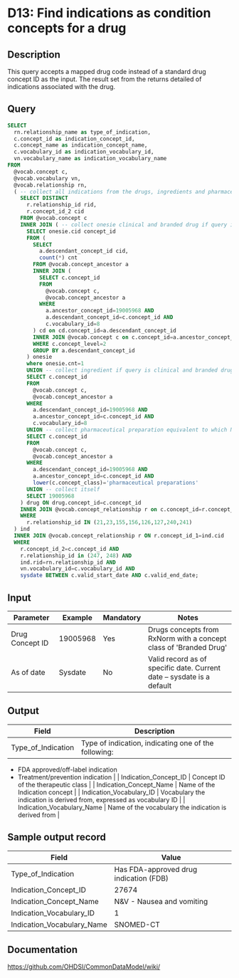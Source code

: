<!---
Group:drug
Name:D13 Find indications as condition concepts for a drug
Author:Patrick Ryan
CDM Version: 5.0
-->

# D13: Find indications as condition concepts for a drug

## Description
This query accepts a mapped drug code instead of a standard drug concept ID as the input. The result set from the returns detailed of indications associated with the drug.

## Query
```sql
SELECT
  rn.relationship_name as type_of_indication,
  c.concept_id as indication_concept_id,
  c.concept_name as indication_concept_name,
  c.vocabulary_id as indication_vocabulary_id,
  vn.vocabulary_name as indication_vocabulary_name
FROM
  @vocab.concept c,
  @vocab.vocabulary vn,
  @vocab.relationship rn,
  ( -- collect all indications from the drugs, ingredients and pharmaceutical preps and the type of relationship
    SELECT DISTINCT
      r.relationship_id rid,
      r.concept_id_2 cid
    FROM @vocab.concept c
    INNER JOIN ( -- collect onesie clinical and branded drug if query is ingredient
      SELECT onesie.cid concept_id
      FROM (
        SELECT
          a.descendant_concept_id cid,
          count(*) cnt
        FROM @vocab.concept_ancestor a
        INNER JOIN (
          SELECT c.concept_id
          FROM
            @vocab.concept c,
            @vocab.concept_ancestor a
          WHERE
            a.ancestor_concept_id=19005968 AND
            a.descendant_concept_id=c.concept_id AND
            c.vocabulary_id=8
        ) cd on cd.concept_id=a.descendant_concept_id
        INNER JOIN @vocab.concept c on c.concept_id=a.ancestor_concept_id
        WHERE c.concept_level=2
        GROUP BY a.descendant_concept_id
      ) onesie
      where onesie.cnt=1
      UNION -- collect ingredient if query is clinical and branded drug
      SELECT c.concept_id
      FROM
        @vocab.concept c,
        @vocab.concept_ancestor a
      WHERE
        a.descendant_concept_id=19005968 AND
        a.ancestor_concept_id=c.concept_id AND
        c.vocabulary_id=8
      UNION -- collect pharmaceutical preparation equivalent to which NDFRT has reltionship
      SELECT c.concept_id
      FROM
        @vocab.concept c,
        @vocab.concept_ancestor a
      WHERE
        a.descendant_concept_id=19005968 AND
        a.ancestor_concept_id=c.concept_id AND
        lower(c.concept_class)='pharmaceutical preparations'
      UNION -- collect itself
      SELECT 19005968
    ) drug ON drug.concept_id=c.concept_id
    INNER JOIN @vocab.concept_relationship r on c.concept_id=r.concept_id_1 -- allow only indication relationships
    WHERE
      r.relationship_id IN (21,23,155,156,126,127,240,241)
  ) ind
  INNER JOIN @vocab.concept_relationship r ON r.concept_id_1=ind.cid
  WHERE
    r.concept_id_2=c.concept_id AND
    r.relationship_id in (247, 248) AND
    ind.rid=rn.relationship_id AND
    vn.vocabulary_id=c.vocabulary_id AND
    sysdate BETWEEN c.valid_start_date AND c.valid_end_date;
```

## Input

|  Parameter |  Example |  Mandatory |  Notes |
| --- | --- | --- | --- |
|   Drug Concept ID |   19005968 |  Yes | Drugs concepts from RxNorm with a concept class of 'Branded Drug' |
|  As of date |  Sysdate |  No | Valid record as of specific date. Current date – sysdate is a default |

## Output

|  Field |  Description |
| --- | --- |
|  Type_of_Indication |  Type of indication, indicating one of the following:
- FDA approved/off-label indication
- Treatment/prevention indication
 |
|  Indication_Concept_ID |  Concept ID of the therapeutic class |
|  Indication_Concept_Name |  Name of the Indication concept |
|  Indication_Vocabulary_ID |  Vocabulary the indication is derived from, expressed as vocabulary ID |
|  Indication_Vocabulary_Name |  Name of the vocabulary the indication is derived from |

## Sample output record

|  Field |  Value |
| --- | --- |
|  Type_of_Indication |  Has FDA-approved drug indication (FDB) |
|  Indication_Concept_ID |  27674 |
|  Indication_Concept_Name |  N&V - Nausea and vomiting |
|  Indication_Vocabulary_ID |  1 |
|  Indication_Vocabulary_Name |  SNOMED-CT |



## Documentation
https://github.com/OHDSI/CommonDataModel/wiki/
